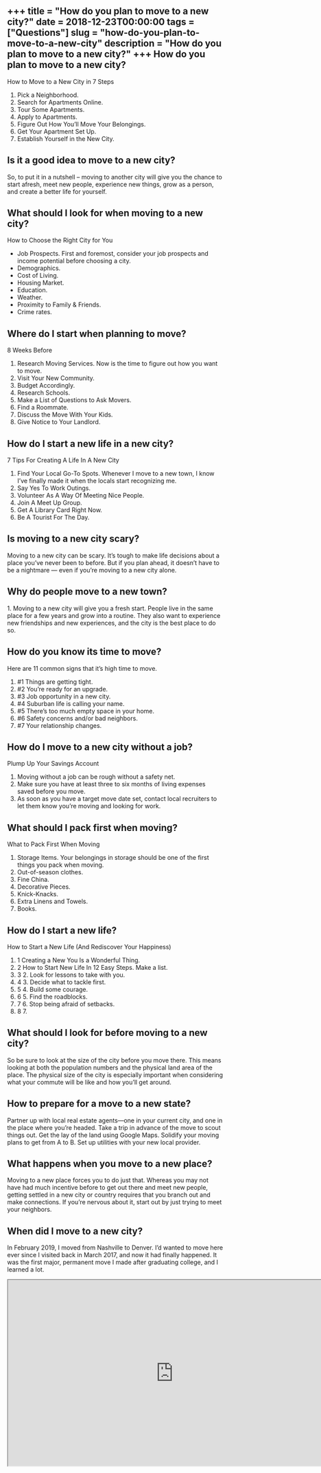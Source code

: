 +++
title = "How do you plan to move to a new city?"
date = 2018-12-23T00:00:00
tags = ["Questions"]
slug = "how-do-you-plan-to-move-to-a-new-city"
description = "How do you plan to move to a new city?"
+++
How do you plan to move to a new city?
--------------------------------------

How to Move to a New City in 7 Steps

1. Pick a Neighborhood.
2. Search for Apartments Online.
3. Tour Some Apartments.
4. Apply to Apartments.
5. Figure Out How You’ll Move Your Belongings.
6. Get Your Apartment Set Up.
7. Establish Yourself in the New City.

Is it a good idea to move to a new city?
----------------------------------------

So, to put it in a nutshell – moving to another city will give you the chance to start afresh, meet new people, experience new things, grow as a person, and create a better life for yourself.

What should I look for when moving to a new city?
-------------------------------------------------

How to Choose the Right City for You

- Job Prospects. First and foremost, consider your job prospects and income potential before choosing a city.
- Demographics.
- Cost of Living.
- Housing Market.
- Education.
- Weather.
- Proximity to Family &amp; Friends.
- Crime rates.

Where do I start when planning to move?
---------------------------------------

8 Weeks Before

1. Research Moving Services. Now is the time to figure out how you want to move.
2. Visit Your New Community.
3. Budget Accordingly.
4. Research Schools.
5. Make a List of Questions to Ask Movers.
6. Find a Roommate.
7. Discuss the Move With Your Kids.
8. Give Notice to Your Landlord.

How do I start a new life in a new city?
----------------------------------------

7 Tips For Creating A Life In A New City

1. Find Your Local Go-To Spots. Whenever I move to a new town, I know I’ve finally made it when the locals start recognizing me.
2. Say Yes To Work Outings.
3. Volunteer As A Way Of Meeting Nice People.
4. Join A Meet Up Group.
5. Get A Library Card Right Now.
6. Be A Tourist For The Day.

Is moving to a new city scary?
------------------------------

Moving to a new city can be scary. It’s tough to make life decisions about a place you’ve never been to before. But if you plan ahead, it doesn’t have to be a nightmare — even if you’re moving to a new city alone.

Why do people move to a new town?
---------------------------------

1\. Moving to a new city will give you a fresh start. People live in the same place for a few years and grow into a routine. They also want to experience new friendships and new experiences, and the city is the best place to do so.

How do you know its time to move?
---------------------------------

Here are 11 common signs that it’s high time to move.

1. \#1 Things are getting tight.
2. \#2 You’re ready for an upgrade.
3. \#3 Job opportunity in a new city.
4. \#4 Suburban life is calling your name.
5. \#5 There’s too much empty space in your home.
6. \#6 Safety concerns and/or bad neighbors.
7. \#7 Your relationship changes.

How do I move to a new city without a job?
------------------------------------------

Plump Up Your Savings Account

1. Moving without a job can be rough without a safety net.
2. Make sure you have at least three to six months of living expenses saved before you move.
3. As soon as you have a target move date set, contact local recruiters to let them know you’re moving and looking for work.

What should I pack first when moving?
-------------------------------------

What to Pack First When Moving

1. Storage Items. Your belongings in storage should be one of the first things you pack when moving.
2. Out-of-season clothes.
3. Fine China.
4. Decorative Pieces.
5. Knick-Knacks.
6. Extra Linens and Towels.
7. Books.

How do I start a new life?
--------------------------

How to Start a New Life (And Rediscover Your Happiness)

1. 1 Creating a New You Is a Wonderful Thing.
2. 2 How to Start New Life In 12 Easy Steps. Make a list.
3. 3 2. Look for lessons to take with you.
4. 4 3. Decide what to tackle first.
5. 5 4. Build some courage.
6. 6 5. Find the roadblocks.
7. 7 6. Stop being afraid of setbacks.
8. 8 7.

What should I look for before moving to a new city?
---------------------------------------------------

So be sure to look at the size of the city before you move there. This means looking at both the population numbers and the physical land area of the place. The physical size of the city is especially important when considering what your commute will be like and how you’ll get around.

How to prepare for a move to a new state?
-----------------------------------------

Partner up with local real estate agents—one in your current city, and one in the place where you’re headed. Take a trip in advance of the move to scout things out. Get the lay of the land using Google Maps. Solidify your moving plans to get from A to B. Set up utilities with your new local provider.

What happens when you move to a new place?
------------------------------------------

Moving to a new place forces you to do just that. Whereas you may not have had much incentive before to get out there and meet new people, getting settled in a new city or country requires that you branch out and make connections. If you’re nervous about it, start out by just trying to meet your neighbors.

When did I move to a new city?
------------------------------

In February 2019, I moved from Nashville to Denver. I’d wanted to move here ever since I visited back in March 2017, and now it had finally happened. It was the first major, permanent move I made after graduating college, and I learned a lot.

<iframe allow="accelerometer; autoplay; clipboard-write; encrypted-media; gyroscope; picture-in-picture" allowfullscreen="" class="__youtube_prefs__  epyt-is-override  no-lazyload" data-no-lazy="1" data-origheight="433" data-origwidth="770" data-skipgform_ajax_framebjll="" height="433" id="_ytid_96347" loading="lazy" src="https://www.youtube.com/embed/Ty97KFQC9RE?enablejsapi=1&autoplay=0&cc_load_policy=0&cc_lang_pref=&iv_load_policy=1&loop=0&modestbranding=0&rel=1&fs=1&playsinline=0&autohide=2&theme=dark&color=red&controls=1&" title="YouTube player" width="770"></iframe>